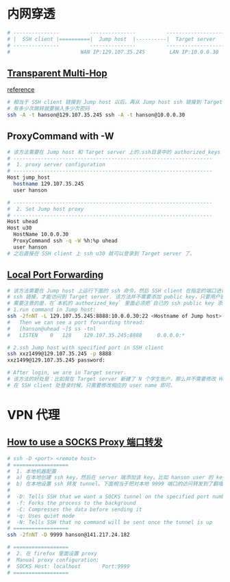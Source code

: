 # 内网穿透
```bash
# ---------------          ---------------          -------------------
# |  SSH client |==========|  Jump host  |----------|  Target server  |
# ---------------          ---------------          -------------------
#                       WAN IP:129.107.35.245        LAN IP:10.0.0.30
```
## [Transparent Multi-Hop](http://sshmenu.sourceforge.net/articles/transparent-mulithop.html)
[reference](http://sshmenu.sourceforge.net/articles/transparent-mulithop.html)
```bash
# 相当于 SSH client 链接到 Jump host 以后，再从 Jump host ssh 链接到 Target server
# 有多少次跳转就要输入多少次密码
ssh -A -t hanson@129.107.35.245 ssh -A -t hanson@10.0.0.30
```

## ProxyCommand with -W
```bash
# 该方法需要在 Jump host 和 Target server 上的.ssh目录中的 authorized_keys
# -----------------------------------------------------------------
#  1. proxy server configuration
# -----------------------------------------------------------------
Host jump_host
  hostname 129.107.35.245
  user hanson

# -----------------------------------------------------------------
#  2. Set Jump host proxy
# -----------------------------------------------------------------
Host uhead
Host u30
  HostName 10.0.0.30
  ProxyCommand ssh -q -W %h:%p uhead
  user hanson
# 之后直接在 SSH client 上 ssh u30 就可以登录到 Target server 了。
```

## [Local Port Forwarding](https://help.ubuntu.com/community/SSH/OpenSSH/PortForwarding)
```bash
# 该方法需要在 Jump host 上运行下面的 ssh 命令，然后 SSH client 在指定的端口进行
# ssh 链接，才能访问到 Target server. 该方法并不需要添加 public key，只要用户密码
# 需要注意的是，在`本机的 authorized_key` 里面必须把`自己的 ssh public key 添加进去`。
# 1.run command in Jump host:
ssh -2fnNT -L 129.107.35.245:8888:10.0.0.30:22 <Hostname of Jump host>
#   Then we can see a port forwarding thread:
#   [hanson@uhead ~]$ ss -tnl
#   LISTEN    0   128    129.107.35.245:8888     0.0.0.0:*

# 2.ssh Jump host with specified port in SSH client
ssh xxz1499@129.107.35.245 -p 8888
xxz1499@129.107.35.245 password:

# After login, we are in Target server.
# 该方法的好处是：比如我在 Target server 新建了 N 个学生账户，那么并不需要修改 Host server，
# 在 SSH client 处登录时候，只需要修改相应的 user name 即可。
```

# VPN 代理
## [How to use a SOCKS Proxy 端口转发](http://magicmonster.com/kb/net/ssh/socks_proxy.html)
```bash
# ssh -D <port> <remote host>
# ==================
#  1. 本地机器配置
#  a) 在本地创建 ssh key，然后在 server 端添加该 key。比如 hanson user 的 key
#  b) 在本地设置 ssh 转发 tunnel。下面相当于把对本地 9999 端口的访问转发到了翻墙服务器上
# 
#  -D: Tells SSH that we want a SOCKS tunnel on the specified port number (you can choose a number between 1025-65536)
#  -f: Forks the process to the background
#  -C: Compresses the data before sending it
#  -q: Uses quiet mode
#  -N: Tells SSH that no command will be sent once the tunnel is up
# ==================
ssh -2fnNT -D 9999 hanson@141.217.24.182

# ==================
#  2. 在 firefox 里面设置 proxy 
#  Manual proxy configuration:
#  SOCKS Host: localhost       Port:9999
# ==================
```